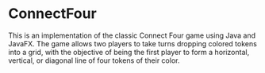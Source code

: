 # ConnectFour
This is an implementation of the classic Connect Four game using Java and JavaFX. The game allows two players to take turns dropping colored tokens into a grid, with the objective of being the first player to form a horizontal, vertical, or diagonal line of four tokens of their color.
